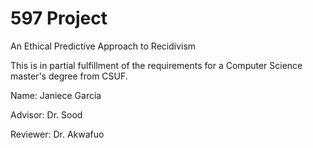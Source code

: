 # 597 Project

An Ethical Predictive Approach to Recidivism

This is in partial fulfillment of the requirements for a Computer Science master's degree from CSUF. 

Name: Janiece Garcia

Advisor: Dr. Sood

Reviewer: Dr. Akwafuo
